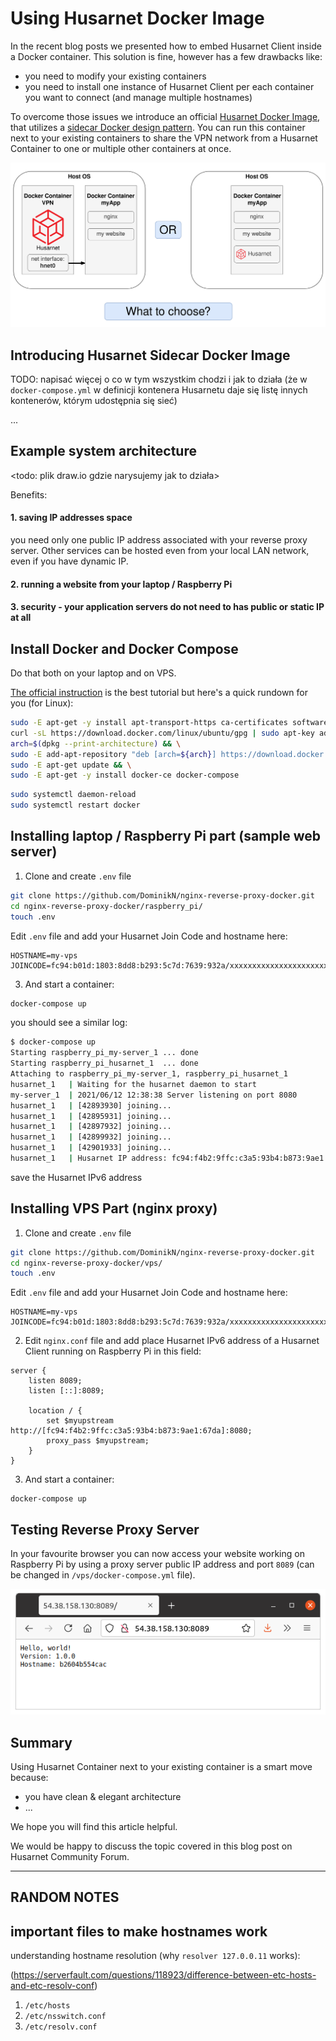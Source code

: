 <!-- # nginx-reverse-proxy-docker -->

# Using Husarnet Docker Image

In the recent blog posts we presented how to embed Husarnet Client inside a Docker container. This solution is fine, however has a few drawbacks like:
- you need to modify your existing containers
- you need to install one instance of Husarnet Client per each container you want to connect (and manage multiple hostnames)

To overcome those issues we introduce an official [Husarnet Docker Image](https://hub.docker.com/r/husarnet/husarnet), that utilizes a [sidecar Docker design pattern](https://www.magalix.com/blog/the-sidecar-pattern). You can run this container next to your existing containers to share the VPN network from a Husarnet Container to one or multiple other containers at once.

![Husarnet Docker Contatainer VPN sidecar](docs/cover-image.png)

## Introducing Husarnet Sidecar Docker Image

TODO: napisać więcej o co w tym wszystkim chodzi i jak to działa (że w `docker-compose.yml` w definicji kontenera Husarnetu daje się listę innych kontenerów, którym udostępnia się sieć)

...

## Example system architecture

<todo: plik draw.io gdzie narysujemy jak to działa>

Benefits:

#### 1. saving IP addresses space

you need only one public IP address associated with your reverse proxy server. Other services can be hosted even from your local LAN network, even if you have dynamic IP.

#### 2. running a website from your laptop / Raspberry Pi

#### 3. security - your application servers do not need to has public or static IP at all

## Install Docker and Docker Compose

Do that both on your laptop and on VPS.

[The official instruction](https://docs.docker.com/get-docker/) is the best tutorial but here's a quick rundown for you (for Linux):

```bash
sudo -E apt-get -y install apt-transport-https ca-certificates software-properties-common && \
curl -sL https://download.docker.com/linux/ubuntu/gpg | sudo apt-key add - && \
arch=$(dpkg --print-architecture) && \
sudo -E add-apt-repository "deb [arch=${arch}] https://download.docker.com/linux/ubuntu $(lsb_release -cs) stable" && \
sudo -E apt-get update && \
sudo -E apt-get -y install docker-ce docker-compose
```

```bash
sudo systemctl daemon-reload
sudo systemctl restart docker
```

## Installing laptop / Raspberry Pi part (sample web server)

1. Clone and create `.env` file

```bash
git clone https://github.com/DominikN/nginx-reverse-proxy-docker.git
cd nginx-reverse-proxy-docker/raspberry_pi/
touch .env
```

Edit `.env` file and add your Husarnet Join Code and hostname here:

```
HOSTNAME=my-vps
JOINCODE=fc94:b01d:1803:8dd8:b293:5c7d:7639:932a/xxxxxxxxxxxxxxxxxxxxxx
```

3. And start a container:

```bash
docker-compose up
```

you should see a similar log:

```bash
$ docker-compose up
Starting raspberry_pi_my-server_1 ... done
Starting raspberry_pi_husarnet_1  ... done
Attaching to raspberry_pi_my-server_1, raspberry_pi_husarnet_1
husarnet_1   | Waiting for the husarnet daemon to start
my-server_1  | 2021/06/12 12:38:38 Server listening on port 8080
husarnet_1   | [42893930] joining...
husarnet_1   | [42895931] joining...
husarnet_1   | [42897932] joining...
husarnet_1   | [42899932] joining...
husarnet_1   | [42901933] joining...
husarnet_1   | Husarnet IP address: fc94:f4b2:9ffc:c3a5:93b4:b873:9ae1:67da
```

save the Husarnet IPv6 address

## Installing VPS Part (nginx proxy)

1. Clone and create `.env` file

```bash
git clone https://github.com/DominikN/nginx-reverse-proxy-docker.git
cd nginx-reverse-proxy-docker/vps/
touch .env
```

Edit `.env` file and add your Husarnet Join Code and hostname here:

```
HOSTNAME=my-vps
JOINCODE=fc94:b01d:1803:8dd8:b293:5c7d:7639:932a/xxxxxxxxxxxxxxxxxxxxxx
```

2. Edit `nginx.conf` file and add place Husarnet IPv6 address of a Husarnet Client running on Raspberry Pi in this field:

```
server {  
    listen 8089;
    listen [::]:8089;

    location / {
        set $myupstream http://[fc94:f4b2:9ffc:c3a5:93b4:b873:9ae1:67da]:8080;
        proxy_pass $myupstream;
    }
}
```

3. And start a container:

```
docker-compose up
```

## Testing Reverse Proxy Server

In your favourite browser you can now access your website working on Raspberry Pi by using a proxy server public IP address and port `8089` (can be changed in `/vps/docker-compose.yml` file).

![accessing a proxy server from a browser](docs/results.png)



## Summary

Using Husarnet Container next to your existing container is a smart move because:
- you have clean & elegant architecture
- ...

We hope you will find this article helpful.

We would be happy to discuss the topic covered in this blog post on Husarnet Community Forum.


----------------------

## RANDOM NOTES
## important files to make hostnames work

understanding hostname resolution (why `resolver 127.0.0.11` works):


(https://serverfault.com/questions/118923/difference-between-etc-hosts-and-etc-resolv-conf)

1. `/etc/hosts`
2. `/etc/nsswitch.conf`
3. `/etc/resolv.conf`